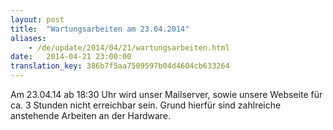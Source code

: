 ```yaml
---
layout: post
title:  "Wartungsarbeiten am 23.04.2014"
aliases:
    - /de/update/2014/04/21/wartungsarbeiten.html
date:   2014-04-21 23:00:00
translation_key: 386b7f5aa7509597b04d4604cb633264
---
```

Am 23.04.14 ab 18:30 Uhr wird unser Mailserver, sowie unsere Webseite für ca. 3 Stunden nicht erreichbar sein. Grund hierfür sind zahlreiche anstehende Arbeiten an der Hardware.




